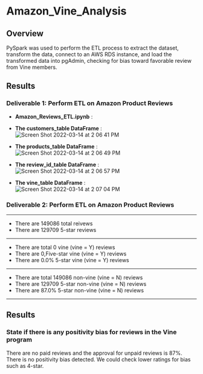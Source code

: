 # Amazon_Vine_Analysis

## Overview
PySpark was used to perform the ETL process to extract the dataset, transform the data, connect to an AWS RDS instance, and load the transformed data into pgAdmin, checking for bias toward favorable review from Vine members.


## Results

### Deliverable 1: Perform ETL on Amazon Product Reviews

* **Amazon_Reviews_ETL.ipynb** :  

* **The customers_table DataFrame** :  
![Screen Shot 2022-03-14 at 2 06 41 PM](https://user-images.githubusercontent.com/93094482/158234521-ff8aa273-f79a-4b40-b5b7-d9c43a5f2340.png)



* **The products_table DataFrame** :  
![Screen Shot 2022-03-14 at 2 06 49 PM](https://user-images.githubusercontent.com/93094482/158234573-8ea3cdc5-3165-4011-b1d0-e51fdcfe0e68.png)


* **The review_id_table DataFrame** :  
![Screen Shot 2022-03-14 at 2 06 57 PM](https://user-images.githubusercontent.com/93094482/158234599-513dc219-1cc7-4ba2-8857-8cd3a4760165.png)


* **The vine_table DataFrame** :  
![Screen Shot 2022-03-14 at 2 07 04 PM](https://user-images.githubusercontent.com/93094482/158234628-71ba54a9-113e-4e7a-807e-e8394e48d87d.png)



### Deliverable 2: Perform ETL on Amazon Product Reviews

-----------------------------------------------------------------------------
* There are 149086 total reivews
* There are 129709 5-star reviews


-----------------------------------------------------------------------------
* There are total 0 vine (vine = Y) reviews
* There are 0,Five-star vine (vine = Y) reviews
* There are 0.0% 5-star vine (vine = Y) reviews


-----------------------------------------------------------------------------
* There are total 149086 non-vine (vine = N) reviews
* There are 129709 5-star non-vine (vine = N) reviews
* There are 87.0% 5-star non-vine (vine = N) reviews


-----------------------------------------------------------------------------

## Results

### State if there is any positivity bias for reviews in the Vine program
There are no paid reviews and the approval for unpaid reviews is 87%. There is no positivity bias detected.
We could check lower ratings for bias such as 4-star.


